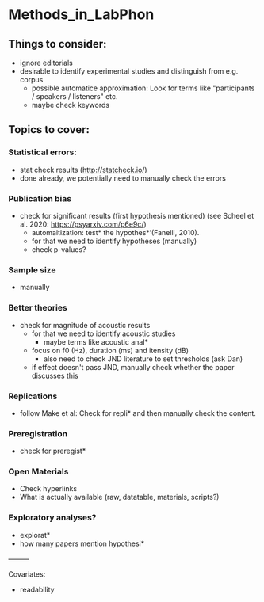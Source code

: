 # Methods_in_LabPhon

## Things to consider:

- ignore editorials
- desirable to identify experimental studies and distinguish from e.g. corpus 
    - possible automatice approximation: Look for terms like "participants / speakers / listeners" etc.
    - maybe check keywords


## Topics to cover:

### Statistical errors:
- stat check results (http://statcheck.io/)
- done already, we potentially need to manually check the errors

### Publication bias
- check for significant results (first hypothesis mentioned) (see Scheel et al. 2020: https://psyarxiv.com/p6e9c/)
    - automaitization: test* the hypothes*’(Fanelli, 2010).
    - for that we need to identify hypotheses (manually)
    - check p-values?

### Sample size
- manually

### Better theories
- check for magnitude of acoustic results
    - for that we need to identify acoustic studies
      - maybe terms like acoustic anal* 
    - focus on f0 (Hz), duration (ms) and itensity (dB)
        - also need to check JND literature to set thresholds (ask Dan)
    - if effect doesn't pass JND, manually check whether the paper discusses this 

### Replications
- follow Make et al: Check for repli* and then manually check the content.

### Preregistration
- check for preregist*

### Open Materials
- Check hyperlinks
- What is actually available (raw, datatable, materials, scripts?)

### Exploratory analyses?
- explorat*
- how many papers mention hypothesi*

———

Covariates:
- readability
